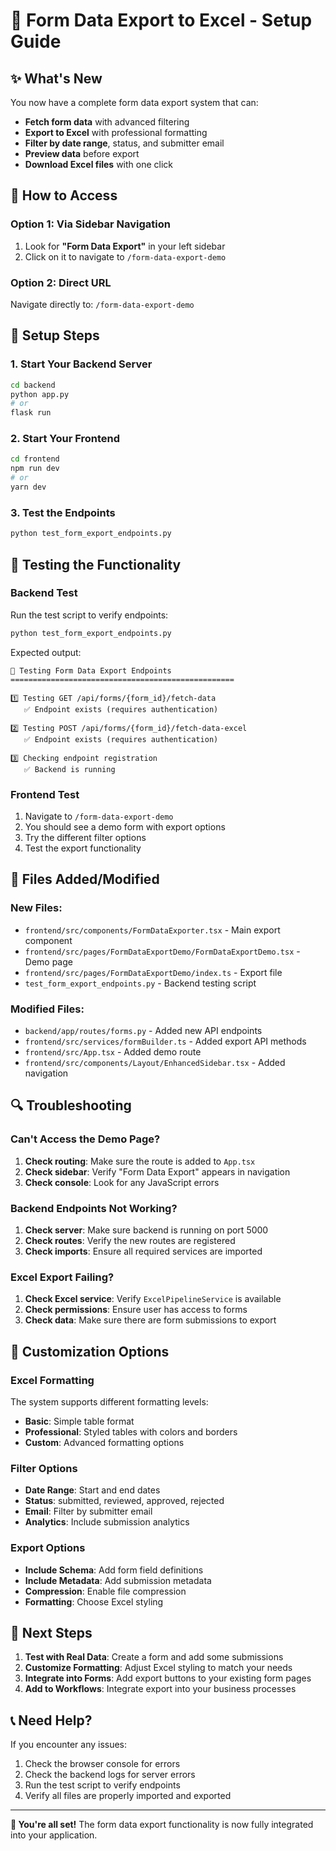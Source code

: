 # 🚀 Form Data Export to Excel - Setup Guide

## ✨ What's New

You now have a complete form data export system that can:
- **Fetch form data** with advanced filtering
- **Export to Excel** with professional formatting
- **Filter by date range**, status, and submitter email
- **Preview data** before export
- **Download Excel files** with one click

## 🎯 How to Access

### Option 1: Via Sidebar Navigation
1. Look for **"Form Data Export"** in your left sidebar
2. Click on it to navigate to `/form-data-export-demo`

### Option 2: Direct URL
Navigate directly to: `/form-data-export-demo`

## 🔧 Setup Steps

### 1. Start Your Backend Server
```bash
cd backend
python app.py
# or
flask run
```

### 2. Start Your Frontend
```bash
cd frontend
npm run dev
# or
yarn dev
```

### 3. Test the Endpoints
```bash
python test_form_export_endpoints.py
```

## 🧪 Testing the Functionality

### Backend Test
Run the test script to verify endpoints:
```bash
python test_form_export_endpoints.py
```

Expected output:
```
🧪 Testing Form Data Export Endpoints
==================================================

1️⃣ Testing GET /api/forms/{form_id}/fetch-data
   ✅ Endpoint exists (requires authentication)

2️⃣ Testing POST /api/forms/{form_id}/fetch-data-excel
   ✅ Endpoint exists (requires authentication)

3️⃣ Checking endpoint registration
   ✅ Backend is running
```

### Frontend Test
1. Navigate to `/form-data-export-demo`
2. You should see a demo form with export options
3. Try the different filter options
4. Test the export functionality

## 📁 Files Added/Modified

### New Files:
- `frontend/src/components/FormDataExporter.tsx` - Main export component
- `frontend/src/pages/FormDataExportDemo/FormDataExportDemo.tsx` - Demo page
- `frontend/src/pages/FormDataExportDemo/index.ts` - Export file
- `test_form_export_endpoints.py` - Backend testing script

### Modified Files:
- `backend/app/routes/forms.py` - Added new API endpoints
- `frontend/src/services/formBuilder.ts` - Added export API methods
- `frontend/src/App.tsx` - Added demo route
- `frontend/src/components/Layout/EnhancedSidebar.tsx` - Added navigation

## 🔍 Troubleshooting

### Can't Access the Demo Page?
1. **Check routing**: Make sure the route is added to `App.tsx`
2. **Check sidebar**: Verify "Form Data Export" appears in navigation
3. **Check console**: Look for any JavaScript errors

### Backend Endpoints Not Working?
1. **Check server**: Make sure backend is running on port 5000
2. **Check routes**: Verify the new routes are registered
3. **Check imports**: Ensure all required services are imported

### Excel Export Failing?
1. **Check Excel service**: Verify `ExcelPipelineService` is available
2. **Check permissions**: Ensure user has access to forms
3. **Check data**: Make sure there are form submissions to export

## 🎨 Customization Options

### Excel Formatting
The system supports different formatting levels:
- **Basic**: Simple table format
- **Professional**: Styled tables with colors and borders
- **Custom**: Advanced formatting options

### Filter Options
- **Date Range**: Start and end dates
- **Status**: submitted, reviewed, approved, rejected
- **Email**: Filter by submitter email
- **Analytics**: Include submission analytics

### Export Options
- **Include Schema**: Add form field definitions
- **Include Metadata**: Add submission metadata
- **Compression**: Enable file compression
- **Formatting**: Choose Excel styling

## 🚀 Next Steps

1. **Test with Real Data**: Create a form and add some submissions
2. **Customize Formatting**: Adjust Excel styling to match your needs
3. **Integrate into Forms**: Add export buttons to your existing form pages
4. **Add to Workflows**: Integrate export into your business processes

## 📞 Need Help?

If you encounter any issues:
1. Check the browser console for errors
2. Check the backend logs for server errors
3. Run the test script to verify endpoints
4. Verify all files are properly imported and exported

---

**🎉 You're all set!** The form data export functionality is now fully integrated into your application.
